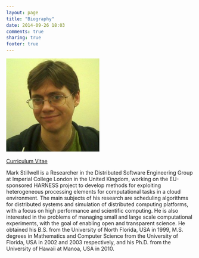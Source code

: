 ```yaml
---
layout: page
title: "Biography"
date: 2014-09-26 18:03
comments: true
sharing: true
footer: true
---
```


![Photo](mark_med.jpg)

[Curriculum Vitae](mark_stillwell_cv.pdf)

Mark Stillwell is a Researcher in the Distributed Software Engineering Group at
Imperial College London in the United Kingdom, working on the EU-sponsored
HARNESS project to develop methods for exploiting heterogeneous processing
elements for computational tasks in a cloud environment. The main subjects of
his research are scheduling algorithms for distributed systems and simulation
of distributed computing platforms, with a focus on high performance and
scientific computing. He is also interested in the problems of managing small
and large scale computational experiments, with the goal of enabling open and
transparent science. He obtained his B.S. from the University of North Florida,
USA in 1999, M.S. degrees in Mathematics and Computer Science from the
University of Florida, USA in 2002 and 2003 respectively, and his Ph.D. from
the University of Hawaii at Manoa, USA in 2010.

